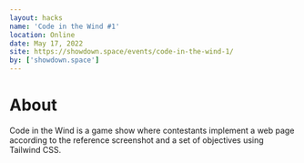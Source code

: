 ```yaml
---
layout: hacks
name: 'Code in the Wind #1'
location: Online
date: May 17, 2022
site: https://showdown.space/events/code-in-the-wind-1/
by: ['showdown.space']
---
```


# About

Code in the Wind is a game show where contestants implement a web page according to the reference screenshot and a set of objectives using Tailwind CSS.
